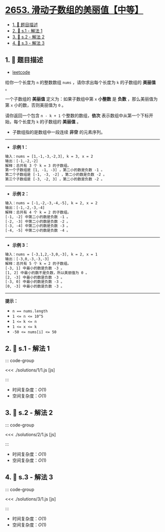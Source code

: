 # [2653. 滑动子数组的美丽值【中等】](https://github.com/tnotesjs/TNotes.leetcode/tree/main/notes/2653.%20%E6%BB%91%E5%8A%A8%E5%AD%90%E6%95%B0%E7%BB%84%E7%9A%84%E7%BE%8E%E4%B8%BD%E5%80%BC%E3%80%90%E4%B8%AD%E7%AD%89%E3%80%91)

<!-- region:toc -->

- [1. 📝 题目描述](#1--题目描述)
- [2. 🎯 s.1 - 解法 1](#2--s1---解法-1)
- [3. 🎯 s.2 - 解法 2](#3--s2---解法-2)
- [4. 🎯 s.3 - 解法 3](#4--s3---解法-3)

<!-- endregion:toc -->

## 1. 📝 题目描述

- [leetcode](https://leetcode.cn/problems/sliding-subarray-beauty/)

给你一个长度为 `n` 的整数数组 `nums` ，请你求出每个长度为 `k` 的子数组的 **美丽值** 。

一个子数组的 **美丽值** 定义为：如果子数组中第 `x` **小整数** 是 **负数** ，那么美丽值为第 `x` 小的数，否则美丽值为 `0` 。

请你返回一个包含 `n - k + 1` 个整数的数组，**依次** 表示数组中从第一个下标开始，每个长度为 `k` 的子数组的 **美丽值** 。

- 子数组指的是数组中一段连续 **非空** 的元素序列。

---

- **示例 1：**

```txt
输入：nums = [1,-1,-3,-2,3], k = 3, x = 2
输出：[-1,-2,-2]
解释：总共有 3 个 k = 3 的子数组。
第一个子数组是 [1, -1, -3] ，第二小的数是负数 -1 。
第二个子数组是 [-1, -3, -2] ，第二小的数是负数 -2 。
第三个子数组是 [-3, -2, 3] ，第二小的数是负数 -2 。
```

---

- **示例 2：**

```txt
输入：nums = [-1,-2,-3,-4,-5], k = 2, x = 2
输出：[-1,-2,-3,-4]
解释：总共有 4 个 k = 2 的子数组。
[-1, -2] 中第二小的数是负数 -1 。
[-2, -3] 中第二小的数是负数 -2 。
[-3, -4] 中第二小的数是负数 -3 。
[-4, -5] 中第二小的数是负数 -4 。
```

---

- **示例 3：**

```txt
输入：nums = [-3,1,2,-3,0,-3], k = 2, x = 1
输出：[-3,0,-3,-3,-3]
解释：总共有 5 个 k = 2 的子数组。
[-3, 1] 中最小的数是负数 -3 。
[1, 2] 中最小的数不是负数，所以美丽值为 0 。
[2, -3] 中最小的数是负数 -3 。
[-3, 0] 中最小的数是负数 -3 。
[0, -3] 中最小的数是负数 -3 。
```

---

**提示：**

- `n == nums.length`
- `1 <= n <= 10^5`
- `1 <= k <= n`
- `1 <= x <= k`
- `-50 <= nums[i] <= 50`

## 2. 🎯 s.1 - 解法 1

::: code-group

<<< ./solutions/1/1.js [js]

:::

- 时间复杂度：$O(1)$
- 空间复杂度：$O(1)$

## 3. 🎯 s.2 - 解法 2

::: code-group

<<< ./solutions/2/1.js [js]

:::

- 时间复杂度：$O(1)$
- 空间复杂度：$O(1)$

## 4. 🎯 s.3 - 解法 3

::: code-group

<<< ./solutions/3/1.js [js]

:::

- 时间复杂度：$O(1)$
- 空间复杂度：$O(1)$
